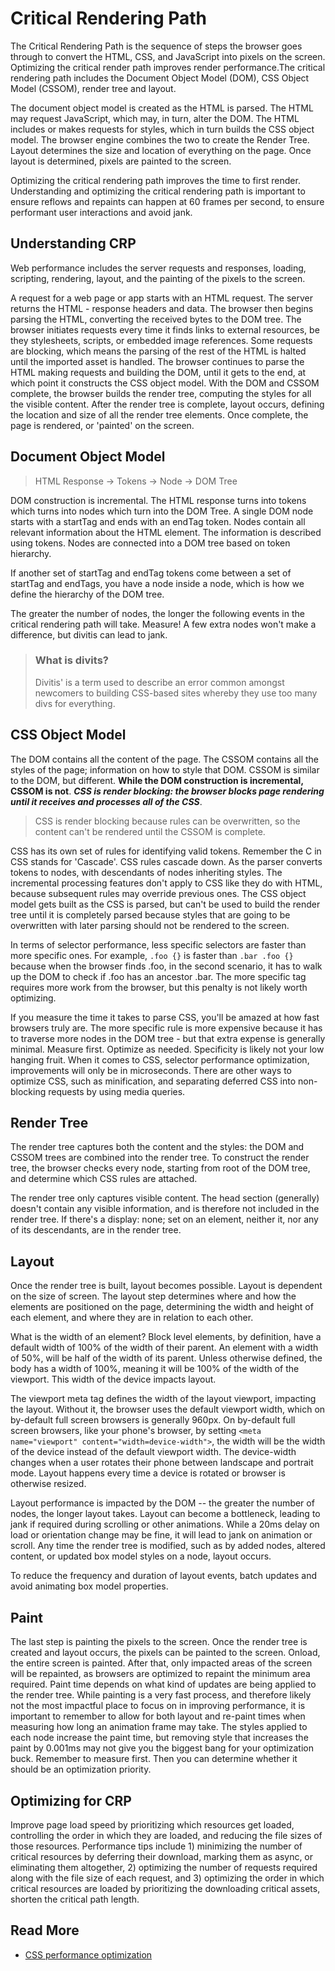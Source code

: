 # Critical Rendering Path 
The Critical Rendering Path is the sequence of steps the browser goes through to convert the HTML, CSS, and JavaScript into pixels on the screen. Optimizing the critical render path improves render performance.The critical rendering path includes the Document Object Model (DOM), CSS Object Model (CSSOM), render tree and layout.

The document object model is created as the HTML is parsed. The HTML may request JavaScript, which may, in turn, alter the DOM. The HTML includes or makes requests for styles, which in turn builds the CSS object model. The browser engine combines the two to create the Render Tree. Layout determines the size and location of everything on the page. Once layout is determined, pixels are painted to the screen.

Optimizing the critical rendering path improves the time to first render. Understanding and optimizing the critical rendering path is important to ensure reflows and repaints can happen at 60 frames per second, to ensure performant user interactions and avoid jank.

## Understanding CRP 
Web performance includes the server requests and responses, loading, scripting, rendering, layout, and the painting of the pixels to the screen.

A request for a web page or app starts with an HTML request. The server returns the HTML - response headers and data. The browser then begins parsing the HTML, converting the received bytes to the DOM tree. The browser initiates requests every time it finds links to external resources, be they stylesheets, scripts, or embedded image references. Some requests are blocking, which means the parsing of the rest of the HTML is halted until the imported asset is handled. The browser continues to parse the HTML making requests and building the DOM, until it gets to the end, at which point it constructs the CSS object model. With the DOM and CSSOM complete, the browser builds the render tree, computing the styles for all the visible content. After the render tree is complete, layout occurs, defining the location and size of all the render tree elements. Once complete, the page is rendered, or 'painted' on the screen.

## Document Object Model 
> HTML Response -> Tokens -> Node -> DOM Tree

DOM construction is incremental. The HTML response turns into tokens which turns into nodes which turn into the DOM Tree. A single DOM node starts with a startTag and ends with an endTag token. Nodes contain all relevant information about the HTML element. The information is described using tokens. Nodes are connected into a DOM tree based on token hierarchy. 

If another set of startTag and endTag tokens come between a set of startTag and endTags, you have a node inside a node, which is how we define the hierarchy of the DOM tree.

The greater the number of nodes, the longer the following events in the critical rendering path will take. Measure! A few extra nodes won't make a difference, but divitis can lead to jank.

> ### What is divits? 
> Divitis' is a term used to describe an error common amongst newcomers to building CSS-based sites whereby they use too many divs for everything.

## CSS Object Model 
The DOM contains all the content of the page. The CSSOM contains all the styles of the page; information on how to style that DOM. CSSOM is similar to the DOM, but different. **While the DOM construction is incremental, CSSOM is not**. ***CSS is render blocking: the browser blocks page rendering until it receives and processes all of the CSS***. 
>CSS is render blocking because rules can be overwritten, so the content can't be rendered until the CSSOM is complete.

CSS has its own set of rules for identifying valid tokens. Remember the C in CSS stands for 'Cascade'. CSS rules cascade down. As the parser converts tokens to nodes, with descendants of nodes inheriting styles. The incremental processing features don't apply to CSS like they do with HTML, because subsequent rules may override previous ones. The CSS object model gets built as the CSS is parsed, but can't be used to build the render tree until it is completely parsed because styles that are going to be overwritten with later parsing should not be rendered to the screen.

In terms of selector performance, less specific selectors are faster than more specific ones. For example, `.foo {}` is faster than `.bar .foo {}` because when the browser finds .foo, in the second scenario, it has to walk up the DOM to check if .foo has an ancestor .bar. The more specific tag requires more work from the browser, but this penalty is not likely worth optimizing.

If you measure the time it takes to parse CSS, you'll be amazed at how fast browsers truly are. The more specific rule is more expensive because it has to traverse more nodes in the DOM tree - but that extra expense is generally minimal. Measure first. Optimize as needed. Specificity is likely not your low hanging fruit. When it comes to CSS, selector performance optimization, improvements will only be in microseconds. There are other ways to optimize CSS, such as minification, and separating deferred CSS into non-blocking requests by using media queries.

## Render Tree 
The render tree captures both the content and the styles: the DOM and CSSOM trees are combined into the render tree. To construct the render tree, the browser checks every node, starting from root of the DOM tree, and determine which CSS rules are attached.

The render tree only captures visible content. The head section (generally) doesn't contain any visible information, and is therefore not included in the render tree. If there's a display: none; set on an element, neither it, nor any of its descendants, are in the render tree.

## Layout 
Once the render tree is built, layout becomes possible. Layout is dependent on the size of screen. The layout step determines where and how the elements are positioned on the page, determining the width and height of each element, and where they are in relation to each other.

What is the width of an element? Block level elements, by definition, have a default width of 100% of the width of their parent. An element with a width of 50%, will be half of the width of its parent. Unless otherwise defined, the body has a width of 100%, meaning it will be 100% of the width of the viewport. This width of the device impacts layout.

The viewport meta tag defines the width of the layout viewport, impacting the layout. Without it, the browser uses the default viewport width, which on by-default full screen browsers is generally 960px. On by-default full screen browsers, like your phone's browser, by setting `<meta name="viewport" content="width=device-width">`, the width will be the width of the device instead of the default viewport width. The device-width changes when a user rotates their phone between landscape and portrait mode. Layout happens every time a device is rotated or browser is otherwise resized.

Layout performance is impacted by the DOM -- the greater the number of nodes, the longer layout takes. Layout can become a bottleneck, leading to jank if required during scrolling or other animations. While a 20ms delay on load or orientation change may be fine, it will lead to jank on animation or scroll. Any time the render tree is modified, such as by added nodes, altered content, or updated box model styles on a node, layout occurs.

To reduce the frequency and duration of layout events, batch updates and avoid animating box model properties.

## Paint 
The last step is painting the pixels to the screen. Once the render tree is created and layout occurs, the pixels can be painted to the screen. Onload, the entire screen is painted. After that, only impacted areas of the screen will be repainted, as browsers are optimized to repaint the minimum area required. Paint time depends on what kind of updates are being applied to the render tree. While painting is a very fast process, and therefore likely not the most impactful place to focus on in improving performance, it is important to remember to allow for both layout and re-paint times when measuring how long an animation frame may take. The styles applied to each node increase the paint time, but removing style that increases the paint by 0.001ms may not give you the biggest bang for your optimization buck. Remember to measure first. Then you can determine whether it should be an optimization priority.

## Optimizing for CRP 
Improve page load speed by prioritizing which resources get loaded, controlling the order in which they are loaded, and reducing the file sizes of those resources. Performance tips include 1) minimizing the number of critical resources by deferring their download, marking them as async, or eliminating them altogether, 2) optimizing the number of requests required along with the file size of each request, and 3) optimizing the order in which critical resources are loaded by prioritizing the downloading critical assets, shorten the critical path length.

## Read More 
- [CSS performance optimization
](https://developer.mozilla.org/en-US/docs/Learn/Performance/CSS)